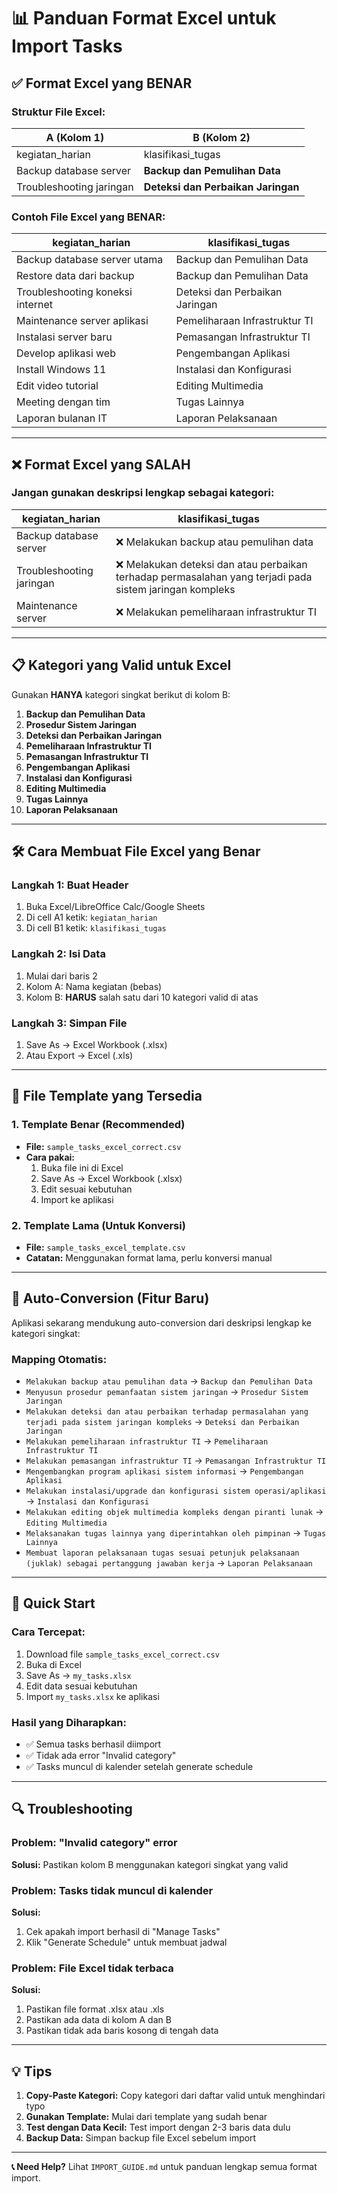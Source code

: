 # 📊 Panduan Format Excel untuk Import Tasks

## ✅ **Format Excel yang BENAR**

### **Struktur File Excel:**

| A (Kolom 1) | B (Kolom 2) |
|-------------|-------------|
| kegiatan_harian | klasifikasi_tugas |
| Backup database server | **Backup dan Pemulihan Data** |
| Troubleshooting jaringan | **Deteksi dan Perbaikan Jaringan** |

### **Contoh File Excel yang BENAR:**

| kegiatan_harian | klasifikasi_tugas |
|-----------------|-------------------|
| Backup database server utama | Backup dan Pemulihan Data |
| Restore data dari backup | Backup dan Pemulihan Data |
| Troubleshooting koneksi internet | Deteksi dan Perbaikan Jaringan |
| Maintenance server aplikasi | Pemeliharaan Infrastruktur TI |
| Instalasi server baru | Pemasangan Infrastruktur TI |
| Develop aplikasi web | Pengembangan Aplikasi |
| Install Windows 11 | Instalasi dan Konfigurasi |
| Edit video tutorial | Editing Multimedia |
| Meeting dengan tim | Tugas Lainnya |
| Laporan bulanan IT | Laporan Pelaksanaan |

---

## ❌ **Format Excel yang SALAH**

### **Jangan gunakan deskripsi lengkap sebagai kategori:**

| kegiatan_harian | klasifikasi_tugas |
|-----------------|-------------------|
| Backup database server | ❌ Melakukan backup atau pemulihan data |
| Troubleshooting jaringan | ❌ Melakukan deteksi dan atau perbaikan terhadap permasalahan yang terjadi pada sistem jaringan kompleks |
| Maintenance server | ❌ Melakukan pemeliharaan infrastruktur TI |

---

## 📋 **Kategori yang Valid untuk Excel**

Gunakan **HANYA** kategori singkat berikut di kolom B:

1. **Backup dan Pemulihan Data**
2. **Prosedur Sistem Jaringan**
3. **Deteksi dan Perbaikan Jaringan**
4. **Pemeliharaan Infrastruktur TI**
5. **Pemasangan Infrastruktur TI**
6. **Pengembangan Aplikasi**
7. **Instalasi dan Konfigurasi**
8. **Editing Multimedia**
9. **Tugas Lainnya**
10. **Laporan Pelaksanaan**

---

## 🛠️ **Cara Membuat File Excel yang Benar**

### **Langkah 1: Buat Header**
1. Buka Excel/LibreOffice Calc/Google Sheets
2. Di cell A1 ketik: `kegiatan_harian`
3. Di cell B1 ketik: `klasifikasi_tugas`

### **Langkah 2: Isi Data**
1. Mulai dari baris 2
2. Kolom A: Nama kegiatan (bebas)
3. Kolom B: **HARUS** salah satu dari 10 kategori valid di atas

### **Langkah 3: Simpan File**
1. Save As → Excel Workbook (.xlsx)
2. Atau Export → Excel (.xls)

---

## 📁 **File Template yang Tersedia**

### **1. Template Benar (Recommended)**
- **File:** `sample_tasks_excel_correct.csv`
- **Cara pakai:** 
  1. Buka file ini di Excel
  2. Save As → Excel Workbook (.xlsx)
  3. Edit sesuai kebutuhan
  4. Import ke aplikasi

### **2. Template Lama (Untuk Konversi)**
- **File:** `sample_tasks_excel_template.csv`
- **Catatan:** Menggunakan format lama, perlu konversi manual

---

## 🔄 **Auto-Conversion (Fitur Baru)**

Aplikasi sekarang mendukung auto-conversion dari deskripsi lengkap ke kategori singkat:

### **Mapping Otomatis:**
- `Melakukan backup atau pemulihan data` → `Backup dan Pemulihan Data`
- `Menyusun prosedur pemanfaatan sistem jaringan` → `Prosedur Sistem Jaringan`
- `Melakukan deteksi dan atau perbaikan terhadap permasalahan yang terjadi pada sistem jaringan kompleks` → `Deteksi dan Perbaikan Jaringan`
- `Melakukan pemeliharaan infrastruktur TI` → `Pemeliharaan Infrastruktur TI`
- `Melakukan pemasangan infrastruktur TI` → `Pemasangan Infrastruktur TI`
- `Mengembangkan program aplikasi sistem informasi` → `Pengembangan Aplikasi`
- `Melakukan instalasi/upgrade dan konfigurasi sistem operasi/aplikasi` → `Instalasi dan Konfigurasi`
- `Melakukan editing objek multimedia kompleks dengan piranti lunak` → `Editing Multimedia`
- `Melaksanakan tugas lainnya yang diperintahkan oleh pimpinan` → `Tugas Lainnya`
- `Membuat laporan pelaksanaan tugas sesuai petunjuk pelaksanaan (juklak) sebagai pertanggung jawaban kerja` → `Laporan Pelaksanaan`

---

## 🚀 **Quick Start**

### **Cara Tercepat:**
1. Download file `sample_tasks_excel_correct.csv`
2. Buka di Excel
3. Save As → `my_tasks.xlsx`
4. Edit data sesuai kebutuhan
5. Import `my_tasks.xlsx` ke aplikasi

### **Hasil yang Diharapkan:**
- ✅ Semua tasks berhasil diimport
- ✅ Tidak ada error "Invalid category"
- ✅ Tasks muncul di kalender setelah generate schedule

---

## 🔍 **Troubleshooting**

### **Problem: "Invalid category" error**
**Solusi:** Pastikan kolom B menggunakan kategori singkat yang valid

### **Problem: Tasks tidak muncul di kalender**
**Solusi:** 
1. Cek apakah import berhasil di "Manage Tasks"
2. Klik "Generate Schedule" untuk membuat jadwal

### **Problem: File Excel tidak terbaca**
**Solusi:**
1. Pastikan file format .xlsx atau .xls
2. Pastikan ada data di kolom A dan B
3. Pastikan tidak ada baris kosong di tengah data

---

## 💡 **Tips**

1. **Copy-Paste Kategori:** Copy kategori dari daftar valid untuk menghindari typo
2. **Gunakan Template:** Mulai dari template yang sudah benar
3. **Test dengan Data Kecil:** Test import dengan 2-3 baris data dulu
4. **Backup Data:** Simpan backup file Excel sebelum import

---

**📞 Need Help?** Lihat `IMPORT_GUIDE.md` untuk panduan lengkap semua format import.
